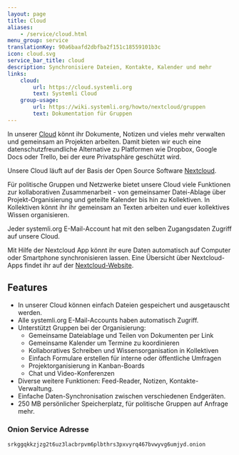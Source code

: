 ```yaml
---
layout: page
title: Cloud
aliases:
    - /service/cloud.html
menu_group: service
translationKey: 90a6baafd2dbfba2f151c18559101b3c
icon: cloud.svg
service_bar_title: cloud
description: Synchronisiere Dateien, Kontakte, Kalender und mehr
links:
    cloud:
        url: https://cloud.systemli.org
        text: Systemli Cloud
    group-usage:
        url: https://wiki.systemli.org/howto/nextcloud/gruppen
        text: Dokumentation für Gruppen
---
```

In unserer [Cloud](https://cloud.systemli.org/) könnt ihr Dokumente, Notizen und vieles mehr verwalten und gemeinsam an Projekten arbeiten. Damit bieten wir euch eine datenschutzfreundliche Alternative zu Platformen wie Dropbox, Google Docs oder Trello, bei der eure Privatsphäre geschützt wird.

Unsere Cloud läuft auf der Basis der Open Source Software [Nextcloud](https://nextcloud.com/de/).

Für politische Gruppen und Netzwerke bietet unsere Cloud viele Funktionen zur kollaborativen Zusammenarbeit - von gemeinsamer Datei-Ablage über Projekt-Organisierung und geteilte Kalender bis hin zu Kollektiven. In Kollektiven könnt ihr ihr gemeinsam an Texten arbeiten und euer kollektives Wissen organisieren.

Jeder systemli.org E-Mail-Account hat mit den selben Zugangsdaten Zugriff auf unsere Cloud.

Mit Hilfe der Nextcloud App könnt ihr eure Daten automatisch auf Computer oder Smartphone synchronisieren lassen. Eine Übersicht über Nextcloud-Apps findet ihr auf der [Nextcloud-Website](https://nextcloud.com/de/install/).

## Features

* In unserer Cloud können einfach Dateien gespeichert und ausgetauscht werden.
* Alle systemli.org E-Mail-Accounts haben automatisch Zugriff.
* Unterstützt Gruppen bei der Organisierung:
  * Gemeinsame Dateiablage und Teilen von Dokumenten per Link
  * Gemeinsame Kalender um Termine zu koordinieren
  * Kollaboratives Schreiben und Wissensorganisation in Kollektiven
  * Einfach Formulare erstellen für interne oder öffentliche Umfragen
  * Projektorganisierung in Kanban-Boards
  * Chat und Video-Konferenzen
* Diverse weitere Funktionen: Feed-Reader, Notizen, Kontakte-Verwaltung.
* Einfache Daten-Synchronisation zwischen verschiedenen Endgeräten.
* 250 MB persönlicher Speicherplatz, für politische Gruppen auf Anfrage mehr.

### Onion Service Adresse

```
srkggqkkzjzg2t6uz3lacbrpvm6plbthrs3pxvyrq467bvwyvg6umjyd.onion
```
